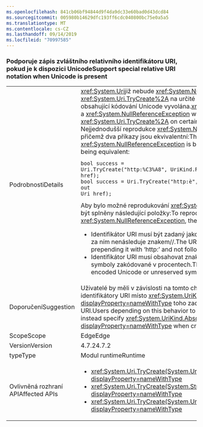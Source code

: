```yaml
---
ms.openlocfilehash: 841cb06bf94844d9f4da9dc33e60bad0d43dcd84
ms.sourcegitcommit: 005980b14629dfc193ff6cdc040800bc75e0a5a5
ms.translationtype: MT
ms.contentlocale: cs-CZ
ms.lasthandoff: 09/14/2019
ms.locfileid: "70997585"
---
```

### <a name="support-special-relative-uri-notation-when-unicode-is-present"></a><span data-ttu-id="968ea-101">Podporuje zápis zvláštního relativního identifikátoru URI, pokud je k dispozici Unicode</span><span class="sxs-lookup"><span data-stu-id="968ea-101">Support special relative URI notation when Unicode is present</span></span>

|   |   |
|---|---|
|<span data-ttu-id="968ea-102">Podrobnosti</span><span class="sxs-lookup"><span data-stu-id="968ea-102">Details</span></span>|<span data-ttu-id="968ea-103"><xref:System.Uri>již nebude <xref:System.NullReferenceException> při volání <xref:System.Uri.TryCreate%2A> na určité relativní identifikátory URI obsahující kódování Unicode vyvolána.</span><span class="sxs-lookup"><span data-stu-id="968ea-103"><xref:System.Uri> will no longer throw a <xref:System.NullReferenceException> when calling <xref:System.Uri.TryCreate%2A> on certain relative URIs containing Unicode.</span></span> <span data-ttu-id="968ea-104">Nejjednodušší reprodukce <xref:System.NullReferenceException> je níže, přičemž dva příkazy jsou ekvivalentní:</span><span class="sxs-lookup"><span data-stu-id="968ea-104">The simplest reproduction of the <xref:System.NullReferenceException> is below, with the two statements being equivalent:</span></span><pre><code class="lang-csharp">bool success = Uri.TryCreate(&quot;http:%C3%A8&quot;, UriKind.RelativeOrAbsolute, out Uri href);&#13;&#10;bool success = Uri.TryCreate(&quot;http:&#232;&quot;, UriKind.RelativeOrAbsolute, out Uri href);&#13;&#10;</code></pre><span data-ttu-id="968ea-105">Aby bylo možné reprodukování <xref:System.NullReferenceException>, musí být splněny následující položky:</span><span class="sxs-lookup"><span data-stu-id="968ea-105">To reproduce the <xref:System.NullReferenceException>, the following items must be true:</span></span><ul><li><span data-ttu-id="968ea-106">Identifikátor URI musí být zadaný jako relativní k tomu, aby byl s http: a za ním nenásleduje znakem//.</span><span class="sxs-lookup"><span data-stu-id="968ea-106">The URI must be specified as relative by prepending it with ‘http:’ and not following it with ‘//’.</span></span></li><li><span data-ttu-id="968ea-107">Identifikátor URI musí obsahovat znaky Unicode nebo nevyhrazené symboly zakódované v procentech.</span><span class="sxs-lookup"><span data-stu-id="968ea-107">The URI must contain percent-encoded Unicode or unreserved symbols.</span></span></li></ul>|
|<span data-ttu-id="968ea-108">Doporučení</span><span class="sxs-lookup"><span data-stu-id="968ea-108">Suggestion</span></span>|<span data-ttu-id="968ea-109">Uživatelé by měli v závislosti na tomto chování zakázat relativní identifikátory URI místo <xref:System.UriKind.Absolute?displayProperty=nameWithType> toho zadat při vytváření identifikátoru URI.</span><span class="sxs-lookup"><span data-stu-id="968ea-109">Users depending on this behavior to disallow relative URIs should instead specify <xref:System.UriKind.Absolute?displayProperty=nameWithType> when creating a URI.</span></span>|
|<span data-ttu-id="968ea-110">Scope</span><span class="sxs-lookup"><span data-stu-id="968ea-110">Scope</span></span>|<span data-ttu-id="968ea-111">Edge</span><span class="sxs-lookup"><span data-stu-id="968ea-111">Edge</span></span>|
|<span data-ttu-id="968ea-112">Version</span><span class="sxs-lookup"><span data-stu-id="968ea-112">Version</span></span>|<span data-ttu-id="968ea-113">4.7.2</span><span class="sxs-lookup"><span data-stu-id="968ea-113">4.7.2</span></span>|
|<span data-ttu-id="968ea-114">type</span><span class="sxs-lookup"><span data-stu-id="968ea-114">Type</span></span>|<span data-ttu-id="968ea-115">Modul runtime</span><span class="sxs-lookup"><span data-stu-id="968ea-115">Runtime</span></span>|
|<span data-ttu-id="968ea-116">Ovlivněná rozhraní API</span><span class="sxs-lookup"><span data-stu-id="968ea-116">Affected APIs</span></span>|<ul><li><xref:System.Uri.TryCreate(System.Uri,System.Uri,System.Uri@)?displayProperty=nameWithType></li><li><xref:System.Uri.TryCreate(System.String,System.UriKind,System.Uri@)?displayProperty=nameWithType></li><li><xref:System.Uri.TryCreate(System.Uri,System.String,System.Uri@)?displayProperty=nameWithType></li></ul>|

